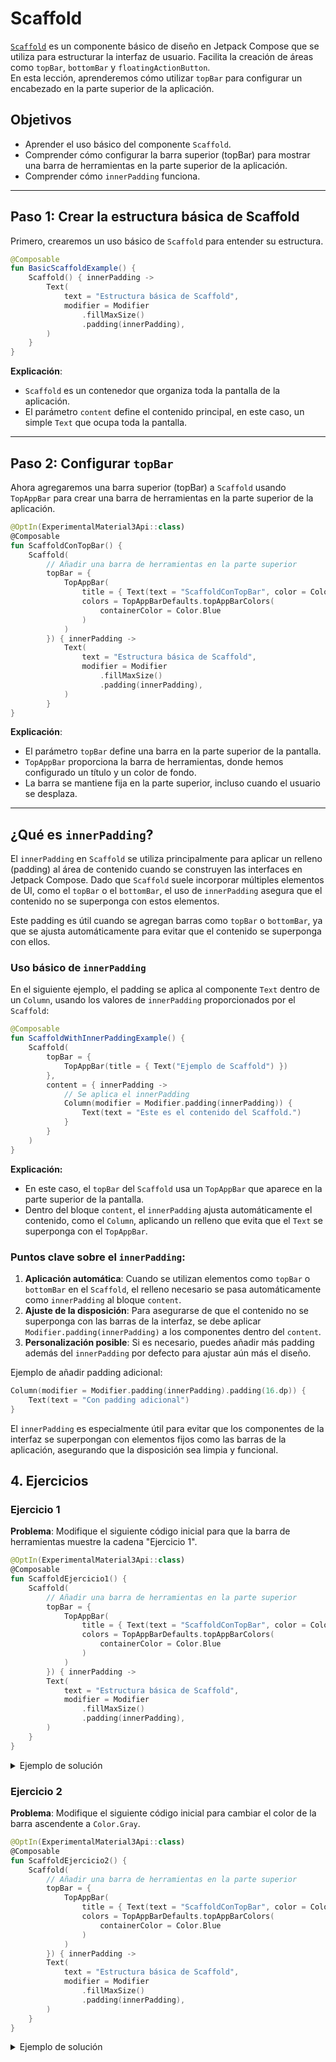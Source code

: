 # Scaffold

[`Scaffold`](https://developer.android.com/develop/ui/compose/components/scaffold?hl=es-419) es un componente básico de diseño en Jetpack Compose que se utiliza para estructurar la interfaz de usuario. Facilita la creación de áreas como `topBar`, `bottomBar` y `floatingActionButton`.  
En esta lección, aprenderemos cómo utilizar `topBar` para configurar un encabezado en la parte superior de la aplicación.

## Objetivos
- Aprender el uso básico del componente `Scaffold`.
- Comprender cómo configurar la barra superior (topBar) para mostrar una barra de herramientas en la parte superior de la aplicación.
- Comprender cómo `innerPadding` funciona.

---

## **Paso 1: Crear la estructura básica de Scaffold**

Primero, crearemos un uso básico de `Scaffold` para entender su estructura.

```kotlin
@Composable
fun BasicScaffoldExample() {
    Scaffold() { innerPadding ->
        Text(
            text = "Estructura básica de Scaffold",
            modifier = Modifier
                .fillMaxSize()
                .padding(innerPadding),
        )
    }
}
```

**Explicación**:  
- `Scaffold` es un contenedor que organiza toda la pantalla de la aplicación.
- El parámetro `content` define el contenido principal, en este caso, un simple `Text` que ocupa toda la pantalla.

---

## **Paso 2: Configurar `topBar`**

Ahora agregaremos una barra superior (topBar) a `Scaffold` usando `TopAppBar` para crear una barra de herramientas en la parte superior de la aplicación.

```kotlin
@OptIn(ExperimentalMaterial3Api::class)
@Composable
fun ScaffoldConTopBar() {
    Scaffold(
        // Añadir una barra de herramientas en la parte superior
        topBar = {
            TopAppBar(
                title = { Text(text = "ScaffoldConTopBar", color = Color.White) },
                colors = TopAppBarDefaults.topAppBarColors(
                    containerColor = Color.Blue
                )
            )
        }) { innerPadding ->
            Text(
                text = "Estructura básica de Scaffold",
                modifier = Modifier
                    .fillMaxSize()
                    .padding(innerPadding),
            )
        }
}
```

**Explicación**:  
- El parámetro `topBar` define una barra en la parte superior de la pantalla.
- `TopAppBar` proporciona la barra de herramientas, donde hemos configurado un título y un color de fondo.
- La barra se mantiene fija en la parte superior, incluso cuando el usuario se desplaza.

---

## ¿Qué es `innerPadding`?

El `innerPadding` en `Scaffold` se utiliza principalmente para aplicar un relleno (padding) al área de contenido cuando se construyen las interfaces en Jetpack Compose. Dado que `Scaffold` suele incorporar múltiples elementos de UI, como el `topBar` o el `bottomBar`, el uso de `innerPadding` asegura que el contenido no se superponga con estos elementos.

Este padding es útil cuando se agregan barras como `topBar` o `bottomBar`, ya que se ajusta automáticamente para evitar que el contenido se superponga con ellos.

### Uso básico de `innerPadding`

En el siguiente ejemplo, el padding se aplica al componente `Text` dentro de un `Column`, usando los valores de `innerPadding` proporcionados por el `Scaffold`:

```kotlin
@Composable
fun ScaffoldWithInnerPaddingExample() {
    Scaffold(
        topBar = {
            TopAppBar(title = { Text("Ejemplo de Scaffold") })
        },
        content = { innerPadding ->
            // Se aplica el innerPadding
            Column(modifier = Modifier.padding(innerPadding)) {
                Text(text = "Este es el contenido del Scaffold.")
            }
        }
    )
}
```
**Explicación:**
- En este caso, el `topBar` del `Scaffold` usa un `TopAppBar` que aparece en la parte superior de la pantalla.
- Dentro del bloque `content`, el `innerPadding` ajusta automáticamente el contenido, como el `Column`, aplicando un relleno que evita que el `Text` se superponga con el `TopAppBar`.

### Puntos clave sobre el `innerPadding`:
1. **Aplicación automática**: Cuando se utilizan elementos como `topBar` o `bottomBar` en el `Scaffold`, el relleno necesario se pasa automáticamente como `innerPadding` al bloque `content`.
2. **Ajuste de la disposición**: Para asegurarse de que el contenido no se superponga con las barras de la interfaz, se debe aplicar `Modifier.padding(innerPadding)` a los componentes dentro del `content`.
3. **Personalización posible**: Si es necesario, puedes añadir más padding además del `innerPadding` por defecto para ajustar aún más el diseño.

Ejemplo de añadir padding adicional:
```kotlin
Column(modifier = Modifier.padding(innerPadding).padding(16.dp)) {
    Text(text = "Con padding adicional")
}
```

El `innerPadding` es especialmente útil para evitar que los componentes de la interfaz se superpongan con elementos fijos como las barras de la aplicación, asegurando que la disposición sea limpia y funcional.

## **4. Ejercicios**

### **Ejercicio 1**
**Problema**: Modifique el siguiente código inicial para que la barra de herramientas muestre la cadena "Ejercicio 1".

```kotlin
@OptIn(ExperimentalMaterial3Api::class)
@Composable
fun ScaffoldEjercicio1() {
    Scaffold(
        // Añadir una barra de herramientas en la parte superior
        topBar = {
            TopAppBar(
                title = { Text(text = "ScaffoldConTopBar", color = Color.White) },
                colors = TopAppBarDefaults.topAppBarColors(
                    containerColor = Color.Blue
                )
            )
        }) { innerPadding ->
        Text(
            text = "Estructura básica de Scaffold",
            modifier = Modifier
                .fillMaxSize()
                .padding(innerPadding),
        )
    }
}
```

<details>
  <summary>Ejemplo de solución</summary>
    
  ```diff
  @OptIn(ExperimentalMaterial3Api::class)
  @Composable
  fun ScaffoldEjercicio1() {
      Scaffold(
          // Añadir una barra de herramientas en la parte superior
          topBar = {
              TopAppBar(
  +                title = { Text(text = "Ejercicio 1", color = Color.White) },
                  colors = TopAppBarDefaults.topAppBarColors(
                      containerColor = Color.Blue
                  )
              )
          }) { innerPadding ->
          Text(
              text = "Estructura básica de Scaffold",
              modifier = Modifier
                  .fillMaxSize()
                  .padding(innerPadding),
          )
      }
  }
  ```
</details>

### **Ejercicio 2**
**Problema**: Modifique el siguiente código inicial para cambiar el color de la barra ascendente a `Color.Gray`.

```kotlin
@OptIn(ExperimentalMaterial3Api::class)
@Composable
fun ScaffoldEjercicio2() {
    Scaffold(
        // Añadir una barra de herramientas en la parte superior
        topBar = {
            TopAppBar(
                title = { Text(text = "ScaffoldConTopBar", color = Color.White) },
                colors = TopAppBarDefaults.topAppBarColors(
                    containerColor = Color.Blue
                )
            )
        }) { innerPadding ->
        Text(
            text = "Estructura básica de Scaffold",
            modifier = Modifier
                .fillMaxSize()
                .padding(innerPadding),
        )
    }
}
```

<details>
  <summary>Ejemplo de solución</summary>
    
  ```diff
  @OptIn(ExperimentalMaterial3Api::class)
  @Composable
  fun ScaffoldEjercicio2() {
      Scaffold(
          // Añadir una barra de herramientas en la parte superior
          topBar = {
              TopAppBar(
                  title = { Text(text = "ScaffoldConTopBar", color = Color.White) },
                  colors = TopAppBarDefaults.topAppBarColors(
  +                    containerColor = Color.Gray
                  )
              )
          }) { innerPadding ->
          Text(
              text = "Estructura básica de Scaffold",
              modifier = Modifier
                  .fillMaxSize()
                  .padding(innerPadding),
          )
      }
  }
  ```
</details>
